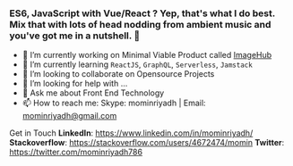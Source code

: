 ### ES6, JavaScript with Vue/React ? Yep, that's what I do best. Mix that with lots of head nodding from ambient music and you've got me in a nutshell. 👋

<!--
**momin-riyadh/momin-riyadh** is a ✨ _special_ ✨ repository because its `README.md` (this file) appears on your GitHub profile.-->

- 🔭 I’m currently working on Minimal Viable Product called [ImageHub](https://chobi.netlify.app)
- 🌱 I’m currently learning `ReactJS`, `GraphQL`, `Serverless`, `Jamstack`
- 👯 I’m looking to collaborate on Opensource Projects
- 🤔 I’m looking for help with ...
- 💬 Ask me about Front End Technology
- 📫 How to reach me: Skype: mominriyadh  | Email: mominriyadh@gmail.com  

Get in Touch
 **LinkedIn**: https://www.linkedin.com/in/mominriyadh/
 **Stackoverflow**: https://stackoverflow.com/users/4672474/momin
 **Twitter**: https://twitter.com/mominriyadh786

